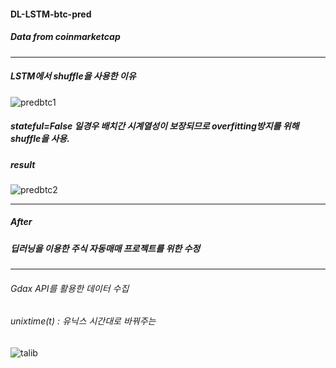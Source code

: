 #### DL-LSTM-btc-pred
##### Data from coinmarketcap
---
##### LSTM에서 shuffle을 사용한 이유
![predbtc1](https://user-images.githubusercontent.com/71945157/95032319-04126280-06f5-11eb-9762-435a5c46ec61.png)
##### stateful=False 일경우 배치간 시계열성이 보장되므로 overfitting방지를 위해 shuffle을 사용.



##### result
![predbtc2](https://user-images.githubusercontent.com/71945157/95032699-851e2980-06f6-11eb-9e18-b0f514326ecc.png)

---

##### After
##### 딥러닝을 이용한 주식 자동매매 프로젝트를 위한 수정
---
###### Gdax API를 활용한 데이터 수집
###### unixtime(t) : 유닉스 시간대로 바꿔주는
![talib](https://user-images.githubusercontent.com/71945157/95061526-aacb2300-0736-11eb-8bbb-2c5306bed31f.png)

